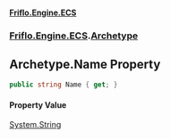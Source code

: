 #### [Friflo.Engine.ECS](index.md#'index')
### [Friflo.Engine.ECS](Friflo.Engine.ECS.md#'Friflo.Engine.ECS').[Archetype](Archetype.md#'Friflo.Engine.ECS.Archetype')

## Archetype.Name Property

```csharp
public string Name { get; }
```

#### Property Value
[System.String](https://docs.microsoft.com/en-us/dotnet/api/System.String#'System.String')